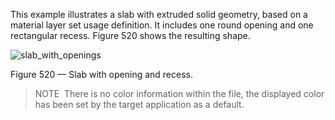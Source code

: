 ﻿This example illustrates a slab with extruded solid geometry, based on a material layer set usage definition. It includes one round opening and one rectangular recess. Figure 520 shows the resulting shape.

![slab_with_openings](../../figures/examples/slab_with_openings.png)

Figure 520 — Slab with opening and recess.



> 
> NOTE  There is no color information within the file, the displayed color has been set by the target application as a default.
> 


